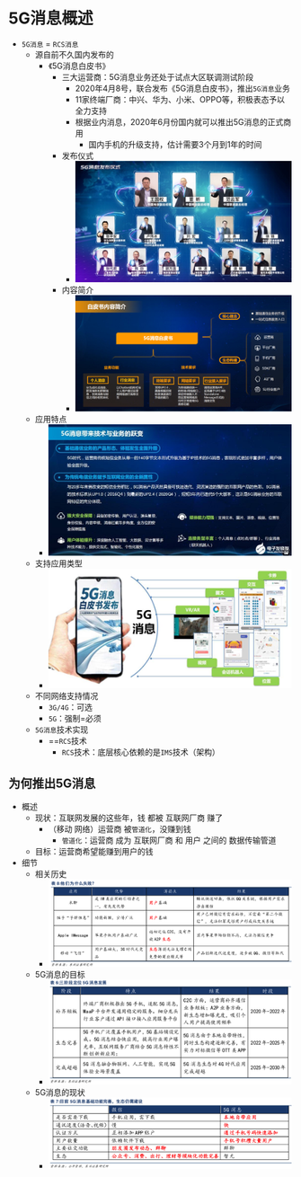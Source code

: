 # 5G消息概述

* `5G消息` = `RCS消息`
  * 源自前不久国内发布的
    * 《5G消息白皮书》
      * 三大运营商：5G消息业务还处于试点大区联调测试阶段
        * 2020年4月8号，联合发布《5G消息白皮书》，推出`5G消息`业务
        * 11家终端厂商：中兴、华为、小米、OPPO等，积极表态予以全力支持
        * 根据业内消息，2020年6月份国内就可以推出5G消息的正式商用
          * 国内手机的升级支持，估计需要3个月到1年的时间
      * 发布仪式
        * ![5g_message_release_ceremony](../assets/img/5g_message_release_ceremony.jpg)
      * 内容简介
        * ![5g_message_content_elite](../assets/img/5g_message_content_elite.png)
  * 应用特点
    * ![5g_message_effect_business](../assets/img/5g_message_effect_business.jpg)
  * 支持应用类型
    * ![5g_message_various_type](../assets/img/5g_message_various_type.jpg)
  * 不同网络支持情况
    * `3G/4G`：可选
    * `5G`：强制=必须
  * `5G消息`技术实现
    * ==`RCS`技术
      * `RCS`技术：底层核心依赖的是`IMS`技术（架构）

## 为何推出5G消息

* 概述
  * 现状：互联网发展的这些年，钱 都被 互联网厂商 赚了
    * （移动 网络）运营商 被`管道化`，没赚到钱
      * `管道化`：运营商 成为 互联网厂商 和 用户 之间的 数据传输管道
  * 目标：运营商希望能赚到用户的钱
* 细节
  * 相关历史
    * ![old_history_failed](../assets/img/old_history_failed.png)
  * 5G消息的目标
    * ![5g_message_target](../assets/img/5g_message_target.png)
  * 5G消息的现状
    * ![5g_message_current_status](../assets/img/5g_message_current_status.png)

